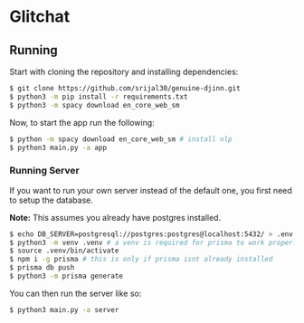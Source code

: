 # Glitchat

## Running

Start with cloning the repository and installing dependencies:

```bash
$ git clone https://github.com/srijal30/genuine-djinn.git
$ python3 -m pip install -r requirements.txt
$ python3 -m spacy download en_core_web_sm
```

Now, to start the app run the following:

```bash
$ python -m spacy download en_core_web_sm # install nlp
$ python3 main.py -a app
```

### Running Server

If you want to run your own server instead of the default one, you first need to setup the database.

**Note:** This assumes you already have postgres installed.

```bash
$ echo DB_SERVER=postgresql://postgres:postgres@localhost:5432/ > .env
$ python3 -m venv .venv # a venv is required for prisma to work properly
$ source .venv/bin/activate
$ npm i -g prisma # this is only if prisma isnt already installed
$ prisma db push
$ python3 -m prisma generate
```

You can then run the server like so:

```bash
$ python3 main.py -a server
```
